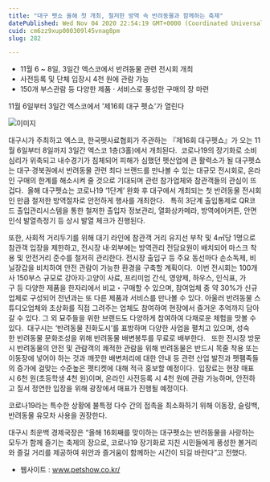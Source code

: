 ```yaml
---
title: "대구 펫쇼 올해 첫 개최, 철저한 방역 속 반려동물과 함께하는 축제"
datePublished: Wed Nov 04 2020 22:54:19 GMT+0000 (Coordinated Universal Time)
cuid: cm6zz9xup000309l45vnag8pm
slug: 282

---
```



- 11월 6 ~ 8일, 3일간 엑스코에서 반려동물 관련 전시회 개최
- 사전등록 및 단체 입장시 4천 원에 관람 가능
- 150개 부스관람 등 다양한 제품 · 서비스로 풍성한 구매의 장 마련

11월 6일부터 3일간 엑스코에서 '제16회 대구 펫쇼'가 열린다

![이미지](https://cdn.hashnode.com/res/hashnode/image/upload/v1739247868888/aee01359-fe0c-4197-948a-7c49a5357864.png)

대구시가 주최하고 엑스코, 한국펫사료협회가 주관하는 『제16회 대구펫쇼』가 오는 11월 6일부터 8일까지 3일간 엑스코 1층(3홀)에서 개최된다.  코로나19의 장기화로 소비심리가 위축되고 내수경기가 침체되어 피해가 심했던 펫산업에 큰 활력소가 될 대구펫쇼는 대구·경북권에서 반려동물 관련 최다 브랜드를 만나볼 수 있는 대규모 전시회로, 온라인 구매의 한계를 해소시켜 줄 것으로 기대되며 관련 참가업체와 참관객들의 관심이 뜨겁다.  올해 대구펫쇼는 코로나19 ‘1단계’ 완화 후 대구에서 개최되는 첫 반려동물 전시회인 만큼 철저한 방역절차로 안전하게 행사를 개최한다.   특히 3단계 출입통제로 QR코드 출입관리시스템을 통한 철저한 출입자 정보관리, 열화상카메라, 방역에어커튼, 안면인식 발열측정기 등 상시 발열 체크가 진행된다.

또한, 사회적 거리두기를 위해 대기 라인에 참관객 거리 유지선 부착 및 4㎡당 1명으로 참관객 입장을 제한하고, 전시장 내·외부에는 방역관리 전담요원이 배치되어 마스크 착용 및 안전거리 준수를 철저히 관리한다. 전시장 출입구 등 주요 동선마다 손소독제, 비닐장갑을 비치하여 안전 관람이 가능한 환경을 구축할 계획이다.  이번 전시회는 100개사 150부스 규모로 강아지·고양이 사료, 프리미엄 간식, 영양제, 하우스, 인식표, 가구 등 다양한 제품을 한자리에서 비교・구매할 수 있으며, 참여업체 중 약 30%가 신규업체로 구성되어 전년과는 또 다른 제품과 서비스를 만나볼 수 있다. 아울러 반려동물 스튜디오업체와 초상화를 직접 그려주는 업체도 참여하여 현장에서 즐거운 추억까지 담아갈 수 있다. 그 외 묘주들을 위한 브랜드도 다양하게 참여하여 다채로운 체험을 맛볼 수 있다.  대구시는 ‘반려동물 친화도시’를 표방하며 다양한 사업을 펼치고 있으며, 성숙한 반려동물 문화조성을 위해 반려동물 배변봉투를 무료로 배부한다.   또한 전시장 방문 시 반려동물의 안전 및 관람객의 쾌적한 관람을 위해 반려동물은 반드시 목줄 착용 또는 이동장에 넣어야 하는 것과 깨끗한 배변처리에 대한 안내 등 관련 산업 발전과 펫팸족들의 증가에 걸맞는 수준높은 펫티켓에 대해 적극 홍보할 예정이다.  입장료는 현장 매표 시 6천 원(초등학생 4천 원)이며, 온라인 사전등록 시 4천 원에 관람 가능하며, 안전하고 질서 정연한 입장을 위해 광장에서 매표가 진행될 예정이다.

코로나19라는 특수한 상황에 불특정 다수 간의 접촉을 최소화하기 위해 이동장, 슬링백, 반려동물 유모차 사용을 권장한다.

대구시 최운백 경제국장은 “올해 16회째를 맞이하는 대구펫쇼는 반려동물을 사랑하는 모두가 함께 즐기는 축제의 장으로, 코로나19 장기화로 지친 시민들에게 풍성한 볼거리와 즐길 거리를 제공하여 위안과 즐거움이 함께하는 시간이 되길 바란다”고 전했다.

- 웹사이트 : www.petshow.co.kr/